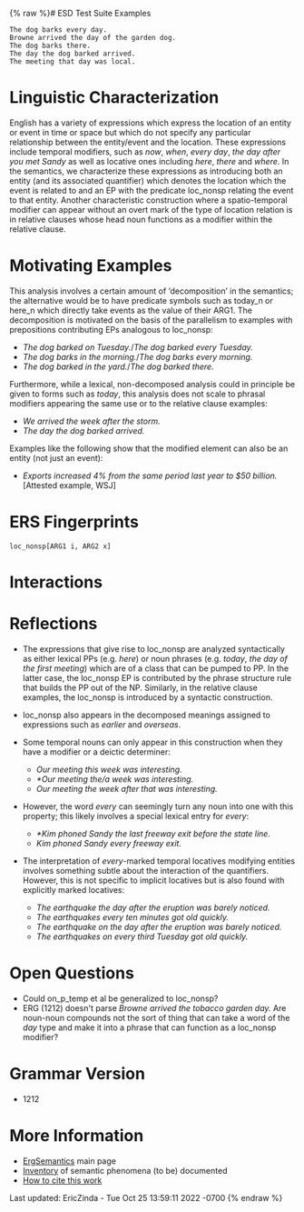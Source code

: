 {% raw %}# ESD Test Suite Examples

    The dog barks every day.
    Browne arrived the day of the garden dog.
    The dog barks there.
    The day the dog barked arrived.
    The meeting that day was local.

# Linguistic Characterization

English has a variety of expressions which express the location of an
entity or event in time or space but which do not specify any particular
relationship between the entity/event and the location. These
expressions include temporal modifiers, such as *now*, *when*, *every
day*, *the day after you met Sandy* as well as locative ones including
*here*, *there* and *where*. In the semantics, we characterize these
expressions as introducing both an entity (and its associated
quantifier) which denotes the location which the event is related to and
an EP with the predicate loc\_nonsp relating the event to that entity.
Another characteristic construction where a spatio-temporal modifier can
appear without an overt mark of the type of location relation is in
relative clauses whose head noun functions as a modifier within the
relative clause.

# Motivating Examples

This analysis involves a certain amount of ‘decomposition’ in the
semantics; the alternative would be to have predicate symbols such as
today\_n or here\_n which directly take events as the value of their
ARG1. The decomposition is motivated on the basis of the parallelism to
examples with prepositions contributing EPs analogous to loc\_nonsp:

- *The dog barked <span class="u">on Tuesday</span>.*/*The dog barked
<span class="u">every Tuesday</span>.*
- *The dog barks <span class="u">in the morning</span>.*/*The dog
barks <span class="u">every morning</span>.*
- *The dog barked <span class="u">in the yard</span>.*/*The dog barked
<span class="u">there</span>.*

Furthermore, while a lexical, non-decomposed analysis could in principle
be given to forms such as *today*, this analysis does not scale to
phrasal modifiers appearing the same use or to the relative clause
examples:

- *We arrived <span class="u">the week after the storm</span>.*
- *<span class="u">The day</span> the dog barked arrived.*

Examples like the following show that the modified element can also be
an entity (not just an event):

- *Exports increased 4% from the same period <span class="u">last
year</span> to $50 billion.* \[Attested example, WSJ\]

# ERS Fingerprints

    loc_nonsp[ARG1 i, ARG2 x]

# Interactions

# Reflections

- The expressions that give rise to loc\_nonsp are analyzed
syntactically as either lexical PPs (e.g. *here*) or noun phrases
(e.g. *today*, *the day of the first meeting*) which are of a class
that can be pumped to PP. In the latter case, the loc\_nonsp EP is
contributed by the phrase structure rule that builds the PP out of
the NP. Similarly, in the relative clause examples, the loc\_nonsp
is introduced by a syntactic construction.
- loc\_nonsp also appears in the decomposed meanings assigned to
expressions such as *earlier* and *overseas*.
- Some temporal nouns can only appear in this construction when they
have a modifier or a deictic determiner:
  - *Our meeting this week was interesting.*
  - *\*Our meeting the/a week was interesting.*
  - *Our meeting the week after that was interesting.*
- However, the word *every* can seemingly turn any noun into one with
this property; this likely involves a special lexical entry for
*every*:
  
  - *\*Kim phoned Sandy the last freeway exit before the state
line.*
  - *Kim phoned Sandy every freeway exit.*
- The interpretation of *every*-marked temporal locatives modifying
entities involves something subtle about the interaction of the
quantifiers. However, this is not specific to implicit locatives but
is also found with explicitly marked locatives:
  
  - *The earthquake the day after the eruption was barely noticed.*
  - *The earthquakes every ten minutes got old quickly.*
  - *The earthquake on the day after the eruption was barely
noticed.*
  - *The earthquakes on every third Tuesday got old quickly.*

# Open Questions

- Could on\_p\_temp et al be generalized to loc\_nonsp?
- ERG (1212) doesn't parse *Browne arrived the tobacco garden day.*
Are noun-noun compounds not the sort of thing that can take a word
of the *day* type and make it into a phrase that can function as a
loc\_nonsp modifier?

# Grammar Version

- 1212

# More Information

- [ErgSemantics](../ErgSemantics) main page
- [Inventory](../ErgSemantics_Inventory) of semantic phenomena (to be)
documented
- [How to cite this work](../ErgSemantics_HowToCite)

Last updated: EricZinda - Tue Oct 25 13:59:11 2022 -0700
{% endraw %}